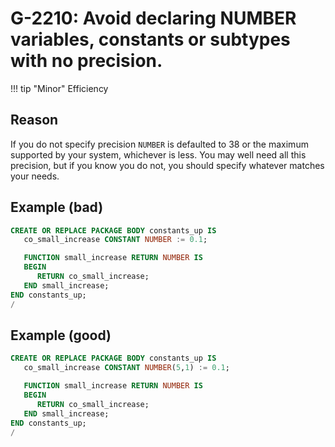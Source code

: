 # G-2210: Avoid declaring NUMBER variables, constants or subtypes with no precision.

!!! tip "Minor"
    Efficiency

## Reason

If you do not specify precision `NUMBER` is defaulted to 38 or the maximum supported by your system, whichever is less. You may well need all this precision, but if you know you do not, you should specify whatever matches your needs.

## Example (bad)

``` sql
CREATE OR REPLACE PACKAGE BODY constants_up IS
   co_small_increase CONSTANT NUMBER := 0.1;

   FUNCTION small_increase RETURN NUMBER IS
   BEGIN
      RETURN co_small_increase;
   END small_increase;
END constants_up;
/
```

## Example (good)

``` sql
CREATE OR REPLACE PACKAGE BODY constants_up IS
   co_small_increase CONSTANT NUMBER(5,1) := 0.1;

   FUNCTION small_increase RETURN NUMBER IS
   BEGIN
      RETURN co_small_increase;
   END small_increase;
END constants_up;
/
```